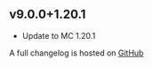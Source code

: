 ## v9.0.0+1.20.1
- Update to MC 1.20.1

A full changelog is hosted on [GitHub](https://github.com/Trikzon/armor-visibility/blob/1.20.1/CHANGELOG.md)
